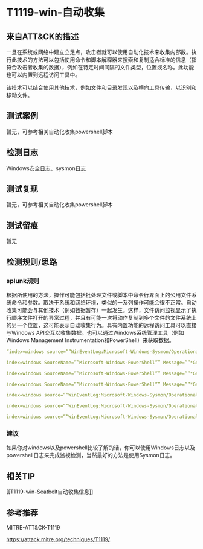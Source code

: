 # T1119-win-自动收集

## 来自ATT&CK的描述

一旦在系统或网络中建立立足点，攻击者就可以使用自动化技术来收集内部数。执行此技术的方法可以包括使用命令和脚本解释器来搜索和复制适合标准的信息（指符合攻击者收集的数据），例如在特定时间间隔的文件类型，位置或名称。此功能也可以内置到远程访问工具中。

该技术可以结合使用其他技术，例如文件和目录发现以及横向工具传输，以识别和移动文件。

## 测试案例

暂无，可参考相关自动化收集powershell脚本

## 检测日志

Windows安全日志、sysmon日志

## 测试复现

暂无，可参考相关自动化收集powershell脚本

## 测试留痕

暂无

## 检测规则/思路

### splunk规则

根据所使用的方法，操作可能包括批处理文件或脚本中命令行界面上的公用文件系统命令和参数。取决于系统和网络环境，类似的一系列操作可能会很不正常。自动收集可能会与其他技术（例如数据暂存）一起发生。这样，文件访问监视显示了执行顺序文件打开的异常过程，并且有可能一次将动作复制到多个文件的文件系统上的另一个位置，这可能表示自动收集行为。具有内置功能的远程访问工具可以直接与Windows API交互以收集数据。也可以通过Windows系统管理工具（例如Windows Management Instrumentation和PowerShell）来获取数据。

```yml
“index=windows source=””WinEventLog:Microsoft-Windows-Sysmon/Operational”” (EventCode=1 Image=””*\\findstr.exe”” CommandLine=””*/e*””) //findstr used to search for a specefic file extension  index=windows SourceName=””Microsoft-Windows-PowerShell”” Message=””*get-childitem*””   //search for specefic file with get-childitem in powershell

index=windows SourceName=””Microsoft-Windows-PowerShell”” Message=””*Get-ChildItem -Recurse *””  //search for specefic file recursivly with get-childitem in powershell 

index=windows SourceName=””Microsoft-Windows-PowerShell”” Message=””*Get-Service*””  //get service information with powershell

index=windows SourceName=””Microsoft-Windows-PowerShell”” Message=””*Get-process*””  //get process information with powershell

index=windows source=””WinEventLog:Microsoft-Windows-Sysmon/Operational””  (EventCode=1 Image=””*\\sc.exe”” CommandLine=””*query*””)  //get service list with sc.exe

index=windows source=””WinEventLog:Microsoft-Windows-Sysmon/Operational””   (EventCode=1 Image=””*\\wmic.exe”” CommandLine=*Process list*) //get process list with wmic.exe

index=windows source=””WinEventLog:Microsoft-Windows-Sysmon/Operational””   (EventCode=1 Image=””*\\wmic.exe”” CommandLine=*service list*) //get service list with wmic.exe
```

### 建议

如果你对windows以及powershell比较了解的话，你可以使用Windows日志以及powershell日志来完成监视检测，当然最好的方法是使用Sysmon日志。

## 相关TIP
[[T1119-win-Seatbelt自动收集信息]]

## 参考推荐

MITRE-ATT&CK-T1119

<https://attack.mitre.org/techniques/T1119/>
